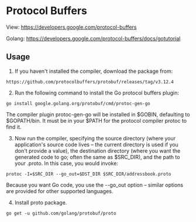 # Protocol Buffers

View: https://developers.google.com/protocol-buffers

Golang: https://developers.google.com/protocol-buffers/docs/gotutorial

## Usage

1. If you haven't installed the compiler, download the package from: 

```
https://github.com/protocolbuffers/protobuf/releases/tag/v3.12.4
```

2. Run the following command to install the Go protocol buffers plugin:

```
go install google.golang.org/protobuf/cmd/protoc-gen-go
```

The compiler plugin protoc-gen-go will be installed in $GOBIN, defaulting to $GOPATH/bin. It must be in your $PATH for the protocol compiler protoc to find it.

3. Now run the compiler, specifying the source directory (where your application's source code lives – the current directory is used if you don't provide a value), the destination directory (where you want the generated code to go; often the same as $SRC_DIR), and the path to your .proto. In this case, you would invoke:

```
protoc -I=$SRC_DIR --go_out=$DST_DIR $SRC_DIR/addressbook.proto
```

Because you want Go code, you use the --go_out option – similar options are provided for other supported languages.

4. Install proto package.

```
go get -u github.com/golang/protobuf/proto
```